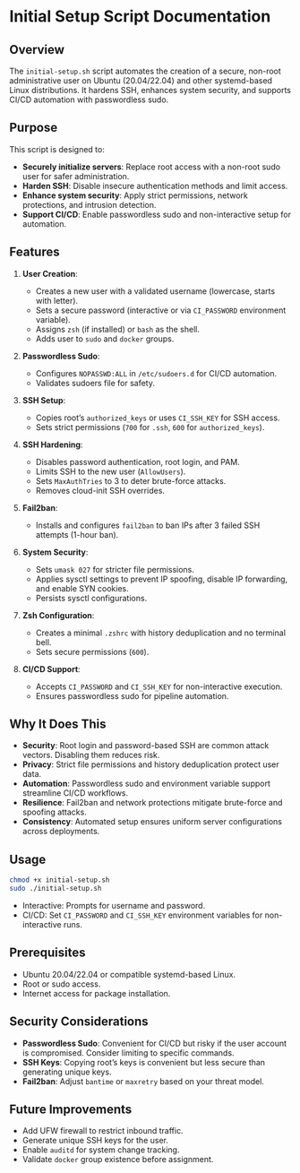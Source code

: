 # Initial Setup Script Documentation

## Overview
The `initial-setup.sh` script automates the creation of a secure, non-root administrative user on Ubuntu (20.04/22.04) and other systemd-based Linux distributions. It hardens SSH, enhances system security, and supports CI/CD automation with passwordless sudo.

## Purpose
This script is designed to:
- **Securely initialize servers**: Replace root access with a non-root sudo user for safer administration.
- **Harden SSH**: Disable insecure authentication methods and limit access.
- **Enhance system security**: Apply strict permissions, network protections, and intrusion detection.
- **Support CI/CD**: Enable passwordless sudo and non-interactive setup for automation.

## Features
1. **User Creation**:
   - Creates a new user with a validated username (lowercase, starts with letter).
   - Sets a secure password (interactive or via `CI_PASSWORD` environment variable).
   - Assigns `zsh` (if installed) or `bash` as the shell.
   - Adds user to `sudo` and `docker` groups.

2. **Passwordless Sudo**:
   - Configures `NOPASSWD:ALL` in `/etc/sudoers.d` for CI/CD automation.
   - Validates sudoers file for safety.

3. **SSH Setup**:
   - Copies root’s `authorized_keys` or uses `CI_SSH_KEY` for SSH access.
   - Sets strict permissions (`700` for `.ssh`, `600` for `authorized_keys`).

4. **SSH Hardening**:
   - Disables password authentication, root login, and PAM.
   - Limits SSH to the new user (`AllowUsers`).
   - Sets `MaxAuthTries` to 3 to deter brute-force attacks.
   - Removes cloud-init SSH overrides.

5. **Fail2ban**:
   - Installs and configures `fail2ban` to ban IPs after 3 failed SSH attempts (1-hour ban).

6. **System Security**:
   - Sets `umask 027` for stricter file permissions.
   - Applies sysctl settings to prevent IP spoofing, disable IP forwarding, and enable SYN cookies.
   - Persists sysctl configurations.

7. **Zsh Configuration**:
   - Creates a minimal `.zshrc` with history deduplication and no terminal bell.
   - Sets secure permissions (`600`).

8. **CI/CD Support**:
   - Accepts `CI_PASSWORD` and `CI_SSH_KEY` for non-interactive execution.
   - Ensures passwordless sudo for pipeline automation.

## Why It Does This
- **Security**: Root login and password-based SSH are common attack vectors. Disabling them reduces risk.
- **Privacy**: Strict file permissions and history deduplication protect user data.
- **Automation**: Passwordless sudo and environment variable support streamline CI/CD workflows.
- **Resilience**: Fail2ban and network protections mitigate brute-force and spoofing attacks.
- **Consistency**: Automated setup ensures uniform server configurations across deployments.

## Usage
```bash
chmod +x initial-setup.sh
sudo ./initial-setup.sh
```
- Interactive: Prompts for username and password.
- CI/CD: Set `CI_PASSWORD` and `CI_SSH_KEY` environment variables for non-interactive runs.

## Prerequisites
- Ubuntu 20.04/22.04 or compatible systemd-based Linux.
- Root or sudo access.
- Internet access for package installation.

## Security Considerations
- **Passwordless Sudo**: Convenient for CI/CD but risky if the user account is compromised. Consider limiting to specific commands.
- **SSH Keys**: Copying root’s keys is convenient but less secure than generating unique keys.
- **Fail2ban**: Adjust `bantime` or `maxretry` based on your threat model.

## Future Improvements
- Add UFW firewall to restrict inbound traffic.
- Generate unique SSH keys for the user.
- Enable `auditd` for system change tracking.
- Validate `docker` group existence before assignment.